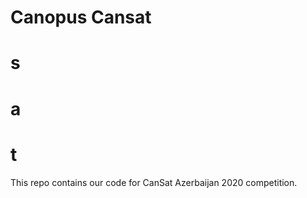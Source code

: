 # Canopus Cansat
#   s
#   a
#   t

This repo contains our code for CanSat Azerbaijan 2020 competition.

